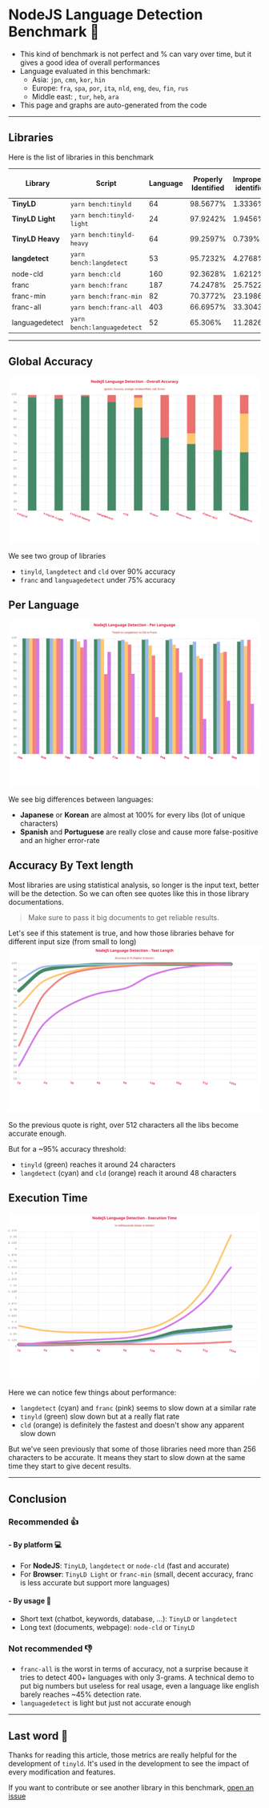 # NodeJS Language Detection Benchmark :rocket:

- This kind of benchmark is not perfect and % can vary over time, but it gives a good idea of overall performances
- Language evaluated in this benchmark:
  - Asia: `jpn`, `cmn`, `kor`, `hin`
  - Europe: `fra`, `spa`, `por`, `ita`, `nld`, `eng`, `deu`, `fin`, `rus`
  - Middle east: , `tur`, `heb`, `ara`
- This page and graphs are auto-generated from the code

---

## Libraries

Here is the list of libraries in this benchmark

| Library          | Script                      | Language | Properly Identified | Improperly identified | Not identified | Avg Execution Time | Disk Size  |
| ---------------- | --------------------------- | -------- | ------------------- | --------------------- | -------------- | ------------------ | ---------- |
| **TinyLD**       | `yarn bench:tinyld`         | 64       | 98.5677%            | 1.3336%               | 0.0987%        | 0.069ms.           | 580KB      |
| **TinyLD Light** | `yarn bench:tinyld-light`   | 24       | 97.9242%            | 1.9456%               | 0.1303%        | 0.0578ms.          | **68KB**   |
| **TinyLD Heavy** | `yarn bench:tinyld-heavy`   | 64       | 99.2597%            | 0.739%                | 0.0013%        | 0.0573ms.          | **2672KB** |
| **langdetect**   | `yarn bench:langdetect`     | 53       | 95.7232%            | 4.2768%               | 0%             | 0.2848ms.          | 1.8MB      |
| node-cld         | `yarn bench:cld`            | 160      | 92.3628%            | 1.6212%               | 6.016%         | 0.0555ms.          | > 10MB     |
| franc            | `yarn bench:franc`          | 187      | 74.2478%            | 25.7522%              | 0%             | 0.1486ms.          | 267KB      |
| franc-min        | `yarn bench:franc-min`      | 82       | 70.3772%            | 23.1986%              | 6.4242%        | 0.0671ms.          | 119KB      |
| franc-all        | `yarn bench:franc-all`      | 403      | 66.6957%            | 33.3043%              | 0%             | 0.3381ms.          | 509KB      |
| languagedetect   | `yarn bench:languagedetect` | 52       | 65.306%             | 11.2826%              | 23.4114%       | 0.1738ms.          | 240KB      |

---

## Global Accuracy

![Benchmark](./overall.svg)

We see two group of libraries

- `tinyld`, `langdetect` and `cld` over 90% accuracy
- `franc` and `languagedetect` under 75% accuracy

## Per Language

![Language](./language.svg)

We see big differences between languages:

- **Japanese** or **Korean** are almost at 100% for every libs (lot of unique characters)
- **Spanish** and **Portuguese** are really close and cause more false-positive and an higher error-rate

## Accuracy By Text length

Most libraries are using statistical analysis, so longer is the input text, better will be the detection.
So we can often see quotes like this in those library documentations.

> Make sure to pass it big documents to get reliable results.

Let's see if this statement is true, and how those libraries behave for different input size (from small to long)
![Size](./length.svg)

So the previous quote is right, over 512 characters all the libs become accurate enough.

But for a ~95% accuracy threshold:

- `tinyld` (green) reaches it around 24 characters
- `langdetect` (cyan) and `cld` (orange) reach it around 48 characters

## Execution Time

![Size](./exec_time.svg)

Here we can notice few things about performance:

- `langdetect` (cyan) and `franc` (pink) seems to slow down at a similar rate
- `tinyld` (green) slow down but at a really flat rate
- `cld` (orange) is definitely the fastest and doesn't show any apparent slow down

But we've seen previously that some of those libraries need more than 256 characters to be accurate.
It means they start to slow down at the same time they start to give decent results.

---

## **Conclusion**

### Recommended :thumbsup:

#### - By platform :computer:

- For **NodeJS**: `TinyLD`, `langdetect` or `node-cld` (fast and accurate)
- For **Browser**: `TinyLD Light` or `franc-min` (small, decent accuracy, franc is less accurate but support more languages)

#### - By usage :speech_balloon:

- Short text (chatbot, keywords, database, ...): `TinyLD` or `langdetect`
- Long text (documents, webpage): `node-cld` or `TinyLD`

### Not recommended :thumbsdown:

- `franc-all` is the worst in terms of accuracy, not a surprise because it tries to detect 400+ languages with only 3-grams. A technical demo to put big numbers but useless for real usage, even a language like english barely reaches ~45% detection rate.
- `languagedetect` is light but just not accurate enough

---

## Last word :raising_hand:

Thanks for reading this article, those metrics are really helpful for the development of `tinyld`.
It's used in the development to see the impact of every modification and features.

If you want to contribute or see another library in this benchmark, [open an issue](https://github.com/komodojp/tinyld/issues)
